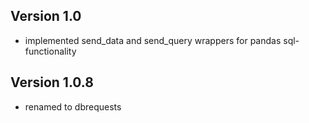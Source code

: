 ## Version 1.0
  - implemented send_data and send_query wrappers for pandas sql-functionality

## Version 1.0.8
  - renamed to dbrequests
